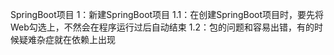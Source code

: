 SpringBoot项目
   1：新建SpringBoot项目
       1.1：在创建SpringBoot项目时，要先将Web勾选上，不然会在程序运行过后自动结束
       1.2：包的问题和容易出错，有的时候疑难杂症就在依赖上出现